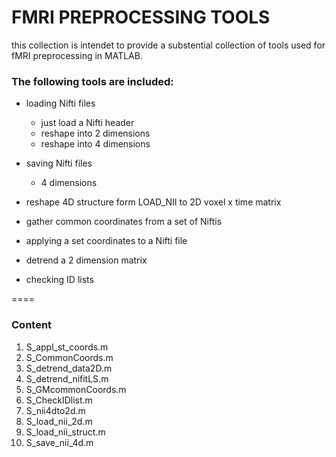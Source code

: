 # FMRI PREPROCESSING TOOLS

this collection is intendet to provide a substential collection of tools used for fMRI preprocessing in MATLAB. 

### The following tools are included:

- loading Nifti files
	- just load a Nifti header
	- reshape into 2 dimensions
	- reshape into 4 dimensions
	
- saving Nifti files
	- 4 dimensions

- reshape 4D structure form LOAD_NII to 2D voxel x time matrix
	
- gather common coordinates from a set of Niftis

- applying a set coordinates to a Nifti file

- detrend a 2 dimension matrix

- checking ID lists

====


### Content

1. S_appl_st_coords.m
2. S_CommonCoords.m
3. S_detrend_data2D.m
4. S_detrend_nifitLS.m
5. S_GMcommonCoords.m
6. S_CheckIDlist.m
7. S_nii4dto2d.m
6. S_load_nii_2d.m
7. S_load_nii_struct.m
8. S_save_nii_4d.m

